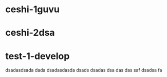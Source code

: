 # ceshi-1guvu
# ceshi-2dsa
# test-1-develop
dsadasdsada
dada
dsadasdasda
dsads
dsadas
dsa
das
das
saf
dsadsa
fa

